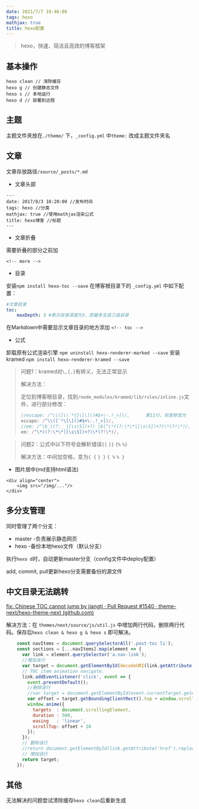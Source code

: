```yaml
---
date: 2021/7/7 19:46:00
tags: hexo 
mathjax: true 
title: hexo配置 
---
```


> hexo，快速、简洁且高效的博客框架

<!--more-->

## 基本操作

```
hexo clean // 清除缓存
hexo g // 创建静态文件
hexo s // 本地运行
hexo d // 部署到远程
```

## 主题

主题文件夹放在`./theme/` 下，`_config.yml` 中`theme:` 改成主题文件夹名

## 文章

文章存放路径`/source/_posts/*.md`

- 文章头部


```
---
date: 2017/8/3 18:20:00 //发布时间
tags: hexo //分类
mathjax: true //使用mathjax渲染公式
title: hexo博客 //标题
---
```

- 文章折叠

需要折叠的部分之前加

```
<!-- more -->
```

- 目录

安装`npm install hexo-toc --save`
在博客根目录下的 `_config.yml` 中如下配置：

```yaml
#文章目录
toc:
    maxDepth: 3 #表示目录深度为3，即最多生成三级目录
```
在Markdown中需要显示文章目录的地方添加 
`<!-- toc -->`

- 公式

卸载原有公式渲染引擎 `npm uninstall hexo-renderer-marked --save` 
安装kramed `npm install hexo-renderer-kramed --save`

> 问题1：kramed对`\,{,}`有转义，无法正常显示
>
> 解决方法：
>
> 定位到博客根目录，找到`/node_modules/kramed/lib/rules/inline.js`文件，进行部分修改：
>
> ```js
> //escape: /^\\([\\`*{}\[\]()#$+\-.!_>])/,      第11行，将其修改为
> escape: /^\\([`*\[\]()#$+\-.!_>])/,
> //em: /^\b_((?:__|[\s\S])+?)_\b|^\*((?:\*\*|[\s\S])+?)\*(?!\*)/,    第20行，将其修改为
> em: /^\*((?:\*\*|[\s\S])+?)\*(?!\*)/,
> ```



> 问题2：公式中以下符号会解析错误`{{` `}}` `{%` `%}`
>
> 解决方法：中间加空格，变为`{ {` `} }` `{ %` `% }`

- 图片居中(md支持html语法)

```
<div align="center">
    <img src="/img/..."/>
</div>
```



## 多分支管理

同时管理了两个分支：

- master -负责展示静态网页
- hexo -备份本地hexo文件（默认分支）

执行`hexo d`时，自动更新master分支（config文件中deploy配置）

add, commit, pull更新hexo分支需要备份的源文件

## 中文目录无法跳转

[fix: Chinese TOC cannot jump by jiangtj · Pull Request #1540 · theme-next/hexo-theme-next (github.com)](https://github.com/theme-next/hexo-theme-next/pull/1540/files)

解决方法：在 `themes/next/source/js/util.js` 中增加两行代码，删除两行代码。保存后`hexo clean & hexo g & hexo s` 即可解决。

```javascript
	const navItems = document.querySelectorAll('.post-toc li');
    const sections = [...navItems].map(element => {
      var link = element.querySelector('a.nav-link');
      //增加该行
      var target = document.getElementById(decodeURI(link.getAttribute('href')).replace('#', ''));
      // TOC item animation navigate.
      link.addEventListener('click', event => {
        event.preventDefault();
        //删除该行
        //var target = document.getElementById(event.currentTarget.getAttribute('href').replace('#', ''));
        var offset = target.getBoundingClientRect().top + window.scrollY;
        window.anime({
          targets  : document.scrollingElement,
          duration : 500,
          easing   : 'linear',
          scrollTop: offset + 10
        });
      });
      // 删除该行 
      //return document.getElementById(link.getAttribute('href').replace('#', ''));
      // 增加该行
      return target;
    });
```



## 其他

无法解决的问题尝试清除缓存`hexo clean`后重新生成

